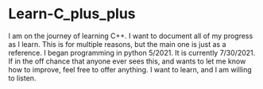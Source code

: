 # Learn-C_plus_plus

I am on the journey of learning C++. I want to document all of my progress as I learn. This is for multiple reasons, but the main one is just as a reference. I began programming in python 5/2021. It is currently 7/30/2021. If in the off chance that anyone ever sees this, and wants to let me know how to improve, feel free to offer anything. I want to learn, and I am willing to listen.

